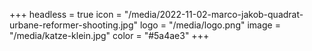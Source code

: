 +++
headless = true
icon = "/media/2022-11-02-marco-jakob-quadrat-urbane-reformer-shooting.jpg"
logo = "/media/logo.png"
image = "/media/katze-klein.jpg"
color = "#5a4ae3"
+++
